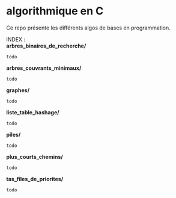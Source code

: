 # algorithmique en C

Ce repo présente les différents algos de bases en programmation.

INDEX :  
**arbres_binaires_de_recherche/**  
```
todo
```
    
**arbres_couvrants_minimaux/**  
```
todo
```
  
**graphes/**    
```
todo
```

**liste_table_hashage/**  
```
todo
```

**piles/**  
```
todo
```

**plus_courts_chemins/**  
```
todo
```

**tas_files_de_priorites/**  
```
todo
```

